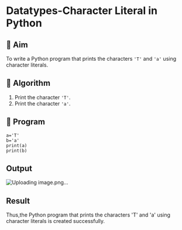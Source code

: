 # Datatypes-Character Literal in Python

## 🎯 Aim
To write a Python program that prints the characters `'T'` and `'a'` using character literals.

## 🧠 Algorithm
1. Print the character `'T'`.
2. Print the character `'a'`.

## 🧾 Program
~~~
a='T'
b='a'
print(a)
print(b)
~~~
## Output
![Uploading image.png…]()

## Result
Thus,the Python program that prints the characters 'T' and 'a' using character literals is created successfully.
